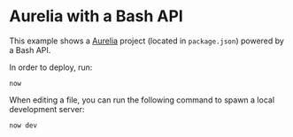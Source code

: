 # Aurelia with a Bash API

This example shows a [Aurelia](https://aurelia.io/) project (located in `package.json`) powered by a Bash API.

In order to deploy, run:

```
now
```

When editing a file, you can run the following command to spawn a local development server:

```
now dev
```

